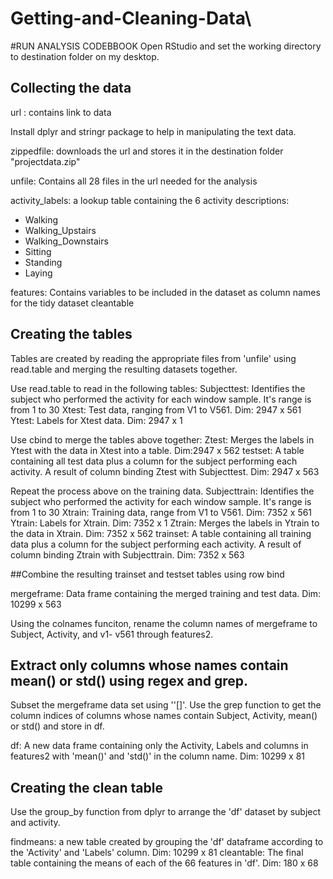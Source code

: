 # Getting-and-Cleaning-Data\
#RUN ANALYSIS CODEBBOOK
Open RStudio and set the working directory to destination folder on my desktop.


## Collecting the data
url : contains link to data

Install dplyr and stringr package to help in manipulating the text data.

zippedfile: downloads the url and stores it in the destination folder "projectdata.zip"

unfile: Contains all 28 files in the url needed for the analysis

activity_labels: a lookup table containing the 6 activity descriptions:
* Walking
* Walking_Upstairs
* Walking_Downstairs
* Sitting
* Standing
* Laying

features: Contains variables to be included in the dataset as column names for the tidy dataset cleantable

## Creating the tables
Tables are created by reading the appropriate files from 'unfile' using read.table and merging the resulting datasets together.

Use read.table to read in the following tables:
Subjecttest: Identifies the subject who performed the activity for each window sample. It's range is from 1 to 30
Xtest: Test data, ranging from V1 to V561. Dim: 2947 x 561
Ytest: Labels for Xtest data. Dim: 2947 x 1

Use cbind to merge the tables above together:
Ztest: Merges the labels in Ytest with the data in Xtest into a table. Dim:2947 x 562
testset: A table containing all test data plus a column for the subject performing each activity. A result of column binding Ztest with Subjecttest. Dim: 2947 x 563


Repeat the process above on the training data.
Subjecttrain: Identifies the subject who performed the activity for each window sample. It's range is from 1 to 30
Xtrain: Training data, range from V1 to V561. Dim: 7352 x 561
Ytrain: Labels for Xtrain. Dim: 7352 x 1
Ztrain: Merges the labels in Ytrain to the data in Xtrain. Dim: 7352 x 562
trainset: A table containing all training data plus a column for the subject performing each activity. A result of column binding Ztrain with Subjecttrain. Dim: 7352 x 563


##Combine the resulting trainset and testset tables using row bind


mergeframe: Data frame containing the merged training and test data. Dim: 10299 x 563

Using the colnames funciton, rename the column names of mergeframe to Subject, Activity, and v1- v561 through features2.


## Extract only columns whose names contain mean() or std() using regex and grep.
Subset the mergeframe data set using ''[]'. Use the grep function to get the column indices of columns whose names contain Subject, Activity, mean() or std() and store in df.


df: A new data frame containing only the Activity, Labels and columns in features2 with 'mean()' and 'std()' in the column name. Dim: 10299 x 81

## Creating the clean table
Use the group_by function from dplyr to arrange the 'df' dataset by subject and activity.

findmeans: a new table created by grouping the 'df' dataframe according to the 'Activity' and 'Labels' column. Dim: 10299 x 81
cleantable: The final table containing the means of each of the 66 features in 'df'. Dim: 180 x 68
